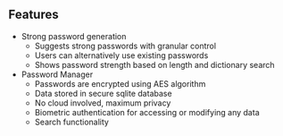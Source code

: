 ## Features
* Strong password generation  
  * Suggests strong passwords with granular control  
  * Users can alternatively use existing passwords  
  * Shows password strength based on length and dictionary search  
* Password Manager  
  * Passwords are encrypted using AES algorithm  
  * Data stored in secure sqlite database  
  * No cloud involved, maximum privacy  
  * Biometric authentication for accessing or modifying any data  
  * Search functionality  
